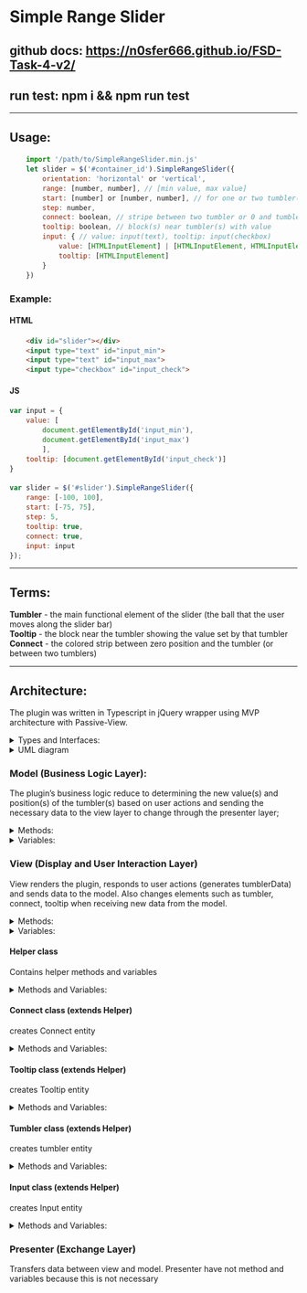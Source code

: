 # Simple Range Slider
## **github docs:** https://n0sfer666.github.io/FSD-Task-4-v2/
## **run test:** npm i && npm run test
---
## Usage: 
```JavaScript
    import '/path/to/SimpleRangeSlider.min.js'
    let slider = $('#container_id').SimpleRangeSlider({
        orientation: 'horizontal' or 'vertical',
        range: [number, number], // [min value, max value]
        start: [number] or [number, number], // for one or two tumbler(s) !cannot out of range!
        step: number,
        connect: boolean, // stripe between two tumbler or 0 and tumbler
        tooltip: boolean, // block(s) near tumbler(s) with value
        input: { // value: input(text), tooltip: input(checkbox)
            value: [HTMLInputElement] | [HTMLInputElement, HTMLInputElement],
            tooltip: [HTMLInputElement]
        }
    })
```
### Example:
#### HTML
```HTML
    <div id="slider"></div>
    <input type="text" id="input_min">
    <input type="text" id="input_max">
    <input type="checkbox" id="input_check">
```
#### JS
```JavaScript
var input = {
    value: [
        document.getElementById('input_min'),
        document.getElementById('input_max')
        ],
    tooltip: [document.getElementById('input_check')]
}

var slider = $('#slider').SimpleRangeSlider({
    range: [-100, 100],
    start: [-75, 75],
    step: 5,
    tooltip: true,
    connect: true,
    input: input
});
```
---
## Terms:

**Tumbler** - the main functional element of the slider (the ball that the user moves along the slider bar) \
**Tooltip** - the block near the tumbler showing the value set by that tumbler \
**Connect** - the colored strip between zero position and the tumbler (or between two tumblers)

---
## Architecture:
The plugin was written in Typescript in jQuery wrapper using MVP architecture with Passive-View.
<details><summary>Types and Interfaces:</summary>
<p>
    
<details><summary>Types</summary>
<p>

```Javascript
type tOrientation = 'horizontal' | 'vertical';
type tCssClasses = 'slider' | 'tumbler' | 'connect' | 'tooltip';
type tRange = [number, number];
type tValue = [number] | [number, number];
type tPosition = [number] | [number, number];
type tConfigInput = {
    value?: [HTMLInputElement] | [HTMLInputElement, HTMLInputElement],
    tooltip?: [HTMLInputElement]
}

type tTumblerData = {
    position: number,
    index: number
}
type tModelData = {
    value: tValue,
    position: tPosition,
    index: number
}
```

</p></details>

<details><summary>Interface</summary>
<p>

```Javascript
interface iConfigUser {
    readonly orientation: tOrientation; 
    readonly start: tValue;
    readonly range: tRange;
    readonly step: number;
    readonly connect: boolean;
    readonly tooltip: boolean;
    readonly input?: tConfigInput;
}
interface iConfigModel {
    readonly start: tValue;
    readonly range: tRange;
    readonly step:  number;
}
interface iConfigView {
    readonly orientation: tOrientation,
    readonly start: tValue;
    readonly range: tRange;
    readonly isTooltip:  boolean;
    readonly isConnect:  boolean;
    readonly input?: tConfigInput;
}
interface iTumblerCallback {
    (tumblerData: tTumblerData): void
}
interface iModelCallback {
    (modelData: tModelData): void
}

```

</p></details>

</p></details>

<details><summary>UML diagram</summary>
<p>

![UML](/img/SRS.png)

</p></details>

### Model (Business Logic Layer):
The plugin’s business logic reduce to determining the new value(s) and position(s) of the tumbler(s) based on user actions and sending the necessary data to the view layer to change through the presenter layer;

<details><summary>Methods:</summary>
<p>

- **setNewPosition**
 ```Javascript
 setNewPosition(tumblerData: tTumblerData) { ... };
 ```
The main method of the model. It receives data from the view layer, than makes the necessary calculations and through the update() method sends new data back to the view layer (using presenter layer)
(check for a step movement, collision of two tumblers)

- **update**
 ```Javascript
update() { ... };
 ```
The method starts a callback from the callback's list to send data calculated by the setNewPosition method
 
- **onChangeModel**
 ```Javascript
onChangeModel(callback: iModelCallback) { ... };
 ```
The method adds a callback to callback's list
 
- **getPositionFromValue**
 ```Javascript
getPositionFromValue(value: number, range: tRange): number { ... };
 ```
The method is return a position based on value and range
 
- **getValueFromPosition**
 ```Javascript
getValueFromPosition(position: number, range: tRange): number { ... };
 ```
 The method is return a value based on position and range
 
 - **setValueAndPosition**
 ```Javascript
 setValueAndPosition(newValue: number, i: number)
 ```
The method is set value and position in variables of class. If newValue bigger than (or less than) range, value equal min or max of range

</p></details>

<details><summary>Variables:</summary>
<p>

```Javascript
value: tValue 
range: tRange
step: number
position: tPosition

activeIndex: number

callbackList: iModelCallback[]
```

</p></details>

### View (Display and User Interaction Layer)
View renders the plugin, responds to user actions (generates tumblerData) and sends data to the model. Also changes elements such as tumbler, connect, tooltip when receiving new data from the model.

<details><summary>Methods:</summary>
<p>

- onChangeView
```Javascript
onChangeView(callback: iTumblerCallback) { ... }
```
Passes callback to tumbler method on_mousedown_and_move

- update
```Javascript
update(modelData: tModelData) { ... }
```
Update tumbler(s), tooltips(s) and connect

</p></details>

<details><summary>Variables:</summary>
<p>

```Javascript
position: tPosition

range: tRange
start: tValue

orientation: tOrientation;

isTooltip: boolean;
isConnect: boolean;

slider: HTMLElement;
tumbler: Tumbler[]
connect: Connect[]
tooltip: Tooltip[]

input?: tConfigInput;
```

</p></details>

#### Helper class
Contains helper methods and variables

<details><summary>Methods and Variables:</summary>
<p>

```Javascript
readonly TO_TUMBLER_POSITION: number = 1e4;
readonly TO_CONNECT_UPDATE: number = 1e2;
```

- getPositionFromValue
```Javascript
getPositionFromValue(value: number, range: tRange): number { ... }
```
Return position from value and range

- getDivElementWithClass
```Javascript
getDivElementWithClass( cssClass: tCssClasses, orientation: tOrientation ): HTMLElement
```
Return HTML element with correct class from orientation and type of element

</p></details>

#### Connect class (extends Helper)
creates Connect entity

<details><summary>Methods and Variables:</summary>
<p>

```Javascript
element: HTMLElement
position: [number, number]
```

- setPosition
```Javascript
setPosition(startPosition: number, endPosition: number) { ... }
```

</p></details>

#### Tooltip class (extends Helper)
creates Tooltip entity

<details><summary>Methods and Variables:</summary>
<p>

```Javascript
element: HTMLElement
value: number
```

- setInnerText
```Javascript
setInnerText(value: number) { ... }
```
set Tooltip HTML element inner text

- switchHidden
```Javascript
switchHidden(this: Tooltip, isVisible: boolean) { ... }
```
set element.hidden = true, if isVisible === false and vice versa

</p></details>

#### Tumbler class (extends Helper)
creates tumbler entity

<details><summary>Methods and Variables:</summary>
<p>

```Javascript
element: HTMLElement;

position: number = 0;
listening: boolean = false;
```

- setNewPosition
```Javascript
setNewPosition(position: number) { ... }
```

- getShift
```Javascript
getShift(element: HTMLElement, event: MouseEvent): number { ... }
```
return the difference between coordinates of the user mouse click and the coordinates of left (or top) tumbler bound

- onMousedownAndMove
```Javascript
onMousedownAndMove(this: Tumbler, container: HTMLElement, callback: iTumblerCallback) { ... }
```
transfers the possible position (after holding left button of mouse and move) and index of tumbler to callback

</p></details>

#### Input class (extends Helper)
creates Input entity

<details><summary>Methods and Variables:</summary>
<p>

```Javascript
element: HTMLInputElement;
type: 'value' | 'tooltip';
```

- onKeydownOrMouseout
```Javascript
onKeydownOrMouseout(this: Input, callback: iTumblerCallback) { ... }
```
creates two listeners (keydown and mouseout) or return false if type not equal value. Listeners are run callback with value of input

- onSwitchCheck
```Javascript
onSwitchCheck(this: Input, tooltip: Tooltip[]) { ... }
```
creates listener (change) or return false of type not equal tooltip. Listener are run tooltip.switch(false) if input element not checked and vice versa (for all tooltips).

</p></details>

### Presenter (Exchange Layer)
Transfers data between view and model.
Presenter have not method and variables because this is not necessary
